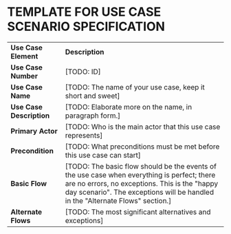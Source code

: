 # TEMPLATE FOR USE CASE SCENARIO SPECIFICATION

<table>
<tbody>
<tr>
<td><b>Use Case Element</b></td>
<td><b>Description</b></td>
</tr>
<tr>
<td><b>Use Case Number</b></td>
<td>[TODO: ID]</td>
</tr>
<tr>
<td><b>Use Case Name</b></td>
<td>[TODO: The name of your use case, keep it short and sweet]</td>
</tr>
<tr>
<td><b>Use Case Description</b></td>
<td>[TODO: Elaborate more on the name, in paragraph form.]</td>
</tr>
<tr>
<td><b>Primary Actor</b></td>
<td>[TODO: Who is the main actor that this use case represents]</td>
</tr>
<tr>
<td><b>Precondition</b></td>
<td>[TODO: What preconditions must be met before this use case can start]</td>
</tr>
<tr>
<td><b>Basic Flow</b></td>
<td>[TODO: The basic flow should be the events of the use case when everything is perfect; there are no errors, no exceptions. This is the "happy day scenario". The exceptions will be handled in the "Alternate Flows" section.]</td>
</tr>
<tr>
<td><b>Alternate Flows</b></td>
<td>[TODO: The most significant alternatives and exceptions]</td>
</tr>
</tbody>
</table>
